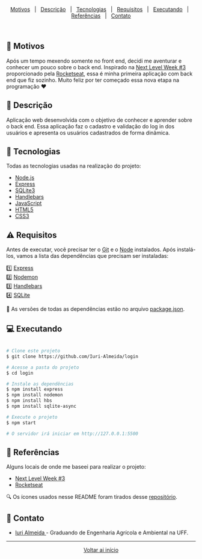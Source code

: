 <div align = "center" id = "top">

<p>

  <a href="#motivos">Motivos</a> &#xa0; | &#xa0;
  <a href="#descricao">Descrição</a> &#xa0; | &#xa0;
  <a href="#tecnologias">Tecnologias</a> &#xa0; | &#xa0;
  <a href="#requisitos">Requisitos</a> &#xa0; | &#xa0;
  <a href="#executando">Executando</a> &#xa0; | &#xa0;
  <a href="#referencias">Referências</a> &#xa0; | &#xa0;
  <a href="#contato">Contato</a>

</p>

</div>

<br>

<div id = "motivos">

## :gem: Motivos ##

<p>

  Após um tempo mexendo somente no front end, decidi me aventurar e conhecer um pouco sobre o back end. Inspirado na <a href = "https://nextlevelweek.com/">Next Level Week #3</a> proporcionado pela <a href = "https://rocketseat.com.br/">Rocketseat</a>, essa é minha primeira aplicação com back end que fiz sozinho. Muito feliz por ter começado essa nova etapa na programação :heart:

</p>

</div>

<div id = "descricao">

## :pushpin: Descrição ##

<p>

  Aplicação web desenvolvida com o objetivo de conhecer e aprender sobre o back end. Essa aplicação faz o cadastro e validação do log in dos usuários e apresenta os usuários cadastrados de forma dinâmica.

</p>

</div>

<div id = "tecnologias">

## :rocket: Tecnologias ##

Todas as tecnologias usadas na realização do projeto:

* [Node.js](https://nodejs.org/pt-br/)
* [Express](https://expressjs.com/pt-br/)
* [SQLite3](https://www.sqlite.org/index.html)
* [Handlebars](https://handlebarsjs.com/)
* [JavaScript](https://developer.mozilla.org/pt-BR/docs/Web/JavaScript)
* [HTML5](https://developer.mozilla.org/pt-BR/docs/Web/HTML/HTML5)
* [CSS3](https://developer.mozilla.org/pt-BR/docs/Web/CSS)

</div>

<div id = "requisitos">

## :warning: Requisitos ##

Antes de executar, você precisar ter o [Git](https://git-scm.com) e o [Node](https://nodejs.org/pt-br/) instalados. Após instalá-los, vamos a lista das dependências que precisam ser instaladas:

:one: [Express](https://expressjs.com/pt-br/) <br>
:two: [Nodemon](https://nodemon.io/) <br>
:three: [Handlebars](https://handlebarsjs.com/) <br>
:four: [SQLite](https://www.sqlite.org/index.html)

:construction: As versões de todas as dependências estão no arquivo <a href="./package.json">package.json</a>.

</div>

<div id = "executando">

## :computer: Executando ##

```bash

# Clone este projeto
$ git clone https://github.com/Iuri-Almeida/login

# Acesse a pasta do projeto
$ cd login

# Instale as dependências
$ npm install express
$ npm install nodemon
$ npm install hbs
$ npm install sqlite-async

# Execute o projeto 
$ npm start

# O servidor irá iniciar em http://127.0.0.1:5500
```

</div>

<div id = "referencias">

## :key: Referências ##

Alguns locais de onde me baseei para realizar o projeto:

* <a href = "https://nextlevelweek.com/">Next Level Week #3</a>
* [Rocketseat](https://rocketseat.com.br/)

:mag: Os ícones usados nesse README foram tirados desse [repositório](https://gist.github.com/rxaviers/7360908).

</div>

<div id = "contato">

## :wave: Contato ##

* <a href = "https://www.linkedin.com/in/iurilopesalmeida/"> Iuri Almeida </a> - Graduando de Engenharia Agrícola e Ambiental na UFF.

</div>

<hr>

<div align = "center">

<a href = "#top">Voltar ai início</a>

</div>